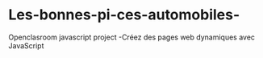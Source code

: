 # Les-bonnes-pi-ces-automobiles-
Openclasroom javascript project -Créez des pages web dynamiques avec JavaScript
